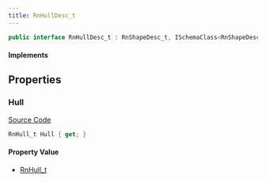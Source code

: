 ```yaml
---
title: RnHullDesc_t
---
```


```csharp
public interface RnHullDesc_t : RnShapeDesc_t, ISchemaClass<RnShapeDesc_t>, ISchemaClass<RnHullDesc_t>, ISchemaField, ISchemaClass, INativeHandle
```

#### Implements

## Properties

### Hull

[Source Code](https://github.com/swiftly-solution/swiftlys2/blob/main/managed/src/SwiftlyS2.Generated/Schemas/Interfaces/RnHullDesc_t.cs#L17)

```csharp
RnHull_t Hull { get; }
```

#### Property Value

- [RnHull_t](/docs/api/shared/schemadefinitions/rnhull_t)

